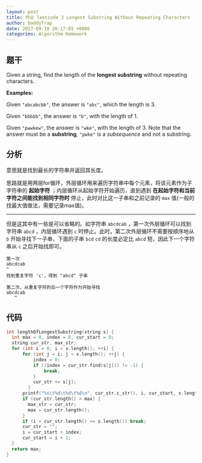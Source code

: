 ```yaml
---
layout: post
title: 作业 leetcode 3 Longest Substring Without Repeating Characters
author: DaddyTrap
date: 2017-09-10 20:17:03 +0800
categories: Algorithm Homework
---
```


## 题干

Given a string, find the length of the **longest substring** without repeating characters.

**Examples:**

Given `"abcabcbb"`, the answer is `"abc"`, which the length is 3.

Given `"bbbbb"`, the answer is `"b"`, with the length of 1.

Given `"pwwkew"`, the answer is `"wke"`, with the length of 3. Note that the answer must be a **substring**, `"pwke"` is a *subsequence* and not a substring.

## 分析

意思就是找到最长的字符串并返回其长度。

思路就是用两层for循环，外层循环用来遍历字符串中每个元素，将该元素作为子字符串的 **起始字符** ；内层循环从起始字符开始遍历，直到遇到 **在起始字符和当前字符之间能找到相同字符时** 停止，此时对比这一子串和之前记录的 `max` 值(一般的找最大值做法，需要记录max值)。

---

但是这其中有一些是可以省略的。如字符串 `abcdcab` ，第一次外层循环可以找到字符串 `abcd` ，内层循环遇到 `c` 时停止。此时，第二次外层循环不需要按顺序地从 `b` 开始寻找下一子串，下面的子串 `bcd` `cd` 的长度必定比 `abcd` 短，因此下一个字符串从 `c` 之后开始找即可。


```
第一次
abcdcab
^
找到重复字符 'c'，得到 "abcd" 子串

第二次，从重复字符的后一个字符作为开始寻找
abcdcab
   ^
```

## 代码

```c++
int lengthOfLongestSubstring(string s) {
  int max = 0, index = 0, cur_start = 0;
  string cur_str, max_str;
  for (int i = 0; i < s.length(); ++i) {
      for (int j = i; j < s.length(); ++j) {
          index = 0;
          if ((index = cur_str.find(s[j])) != -1) {
              break;
          }
          cur_str += s[j];
        }
      printf("%s\t%d\t%d\t%d\n", cur_str.c_str(), i, cur_start, s.length());
      if (cur_str.length() > max) {
        max_str = cur_str;
        max = cur_str.length();
      }
      if (i + cur_str.length() >= s.length()) break;
      cur_str = "";
      i = cur_start + index;
      cur_start = i + 1;
  }
  return max;
}
```
